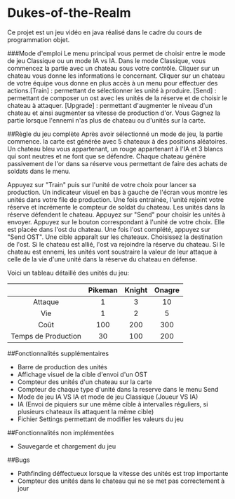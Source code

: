 # Dukes-of-the-Realm
Ce projet est un jeu vidéo en java réalisé dans le cadre du cours de programmation objet.


###Mode d'emploi
Le menu principal vous permet de choisir entre le mode de jeu Classique ou un
mode IA vs IA. Dans le mode Classique, vous commencez la partie avec un chateau
sous votre contrôle. Cliquer sur un chateau vous donne les informations le concernant.
Cliquer sur un chateau de votre équipe vous donne en plus accès à un menu pour effectuer
des actions.[Train] : permettant de sélectionner les unité à produire.
[Send] : permettant de composer un ost avec les unités de la réserve et de choisir
le chateau à attaquer. [Upgrade] : permettant d'augmenter le niveau d'un chateau et ainsi
augmenter sa vitesse de production d'or.
Vous Gagnez la partie lorsque l'ennemi n'as plus de chateau ou d'unités sur la carte.

##Règle du jeu complète
Après avoir sélectionné un mode de jeu, la partie commence. la carte est générée avec 5
chateaux à des positions aléatoires. Un chateau bleu vous appartenant, un rouge appartenant
à l'IA et 3 blancs qui sont neutres et ne font que se défendre. Chaque chateau génère passivement de l'or dans sa réserve vous permettant de faire des achats de soldats dans le menu.

Appuyez sur "Train" puis sur l'unité de votre choix pour lancer sa production.
Un indicateur visuel en bas à gauche de l'écran vous montre les unités dans votre
file de production. Une fois entrainée, l'unité rejoint votre réserve et incrémente
le compteur de soldat du chateau. Les unités dans la réserve défendent le chateau. Appuyez
sur "Send" pour choisir les unités à envoyer. Appuyez sur le bouton correspondant à
l'unité de votre choix. Elle est placée dans l'ost du chateau. Une fois l'ost complété,
appuyez sur "Send OST". Une cible apparaît sur les chateaux. Choisissez la destination
de l'ost. Si le chateau est allié, l'ost va rejoindre la réserve du chateau. Si le
chateau est ennemi, les unités vont soustraire la valeur de leur attaque à celle de la
vie d'une unité dans la réserve du chateau en défense.

Voici un tableau détaillé des unités du jeu:

|                   | Pikeman       | Knight | Onagre  |
| :-----------:     |:-------------:| :-----:| :------:|
| Attaque           | 1             | 3      | 10      |
| Vie               | 1             | 2      | 5       |
| Coût              | 100           | 200    | 300     |
| Temps de Production| 30           | 100    | 200     |


##Fonctionnalités supplémentaires
* Barre de production des unités
* Affichage visuel de la cible d'envoi d'un OST
* Compteur des unités d'un chateau sur la carte
* Compteur de chaque type d'unité dans la reserve dans le menu Send
* Mode de jeu IA VS IA et mode de jeu Classique (Joueur VS IA)
* IA (Envoi de piquiers sur une même cible à intervalles réguliers, si plusieurs chateaux ils attaquent la même cible)
* Fichier Settings permettant de modifier les valeurs du jeu


##Fonctionnalités non implémentées
* Sauvegarde et chargement du jeu

##Bugs
* Pathfinding déffectueux lorsque la vitesse des unités est trop importante
* Compteur des unités dans le chateau qui ne se met pas correctement à jour
